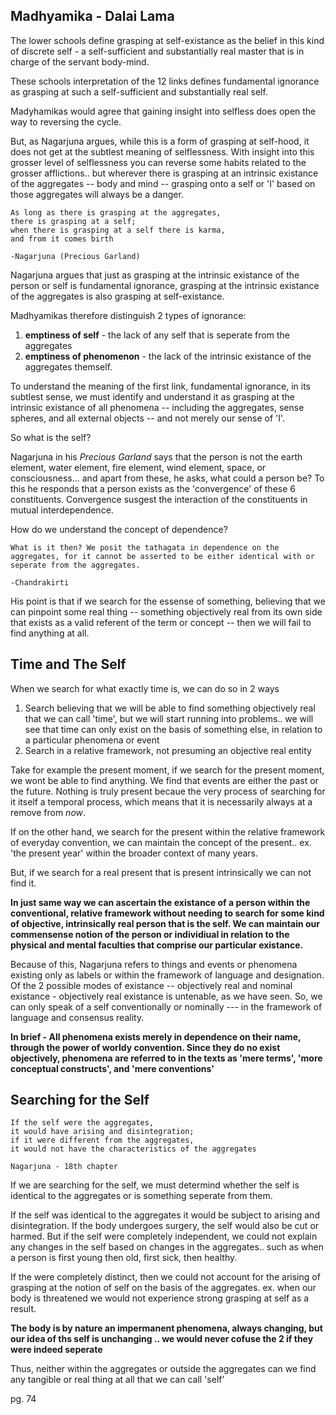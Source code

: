 ## Madhyamika - Dalai Lama

The lower schools define grasping at self-existance as the belief in this kind of discrete self - a self-sufficient and substantially real master that is in charge of the servant body-mind.

These schools interpretation of the 12 links defines fundamental ignorance as grasping at such a self-sufficient and substantially real self.

Madyhamikas would agree that gaining insight into selfless does open the way to reversing the cycle.

But, as Nagarjuna argues, while this is a form of grasping at self-hood, it does  not get at the subtlest meaning of selflessness. With insight into this grosser level of selflessness you can reverse some habits related to the grosser afflictions.. but wherever there is grasping at an intrinsic existance of the aggregates -- body and mind -- grasping onto a self or 'I' based on those aggregates will always be a danger.

```
As long as there is grasping at the aggregates,
there is grasping at a self;
when there is grasping at a self there is karma,
and from it comes birth

-Nagarjuna (Precious Garland)
```

Nagarjuna argues that just as grasping at the intrinsic existance of the person or self is fundamental ignorance, grasping at the intrinsic existance of the aggregates is also grasping at self-existance.

Madhyamikas therefore distinguish 2 types of ignorance:
1. **emptiness of self** - the lack of any self that is seperate from the aggregates
2. **emptiness of phenomenon** - the lack of the intrinsic existance of the aggregates themself.

To understand the meaning of the first link, fundamental ignorance, in its subtlest sense, we must identify and understand it as grasping at the intrinsic existance of all phenomena -- including the aggregates, sense spheres, and all external objects -- and not merely our sense of 'I'.

So what is the self?

Nagarjuna in his *Precious Garland* says that the person is not the earth element, water element, fire element, wind element, space, or consciousness... and apart from these, he asks, what could a person be? To this he responds that a person exists as the 'convergence' of these 6 constituents. Convergence susgest the interaction of the constituents in mutual interdependence.

How do we understand the concept of dependence?

```
What is it then? We posit the tathagata in dependence on the aggregates, for it cannot be asserted to be either identical with or seperate from the aggregates.

-Chandrakirti 
```
His point is that if we search for the essense of something, believing that we can pinpoint some real thing -- something objectively real from its own side that exists as a valid referent of the term or concept -- then we will fail to find anything at all.


## Time and The Self

When we search for what exactly time is, we can do so in 2 ways

1. Search believing that we will be able to find something objectively real that we can call 'time', but we will start running into problems.. we will see that time can only exist on the basis of something else, in relation to a particular phenomena or event
2. Search in a relative framework, not presuming an objective real entity

Take for example the present moment, if we search for the present moment, we wont be able to find anything. We find that events are either the past or the future. Nothing is truly present becaue the very process of searching for it itself a temporal process, which means that it is necessarily always at a remove from *now*.

If on the other hand, we search for the present within the relative framework of everyday convention, we can maintain the concept of the present.. ex. 'the present year' within the broader context of many years.

But, if we search for a real present that is present intrinsically we can not find it.

**In just same way we can ascertain the existance of a person within the conventional, relative framework without needing to search for some kind of objective, intrinsically real person that is the self. We can maintain our commensense notion of the person or individiual in relation to the physical and mental faculties that comprise our particular existance.**

Because of this, Nagarjuna refers to things and events or phenomena existing only as labels or within the framework of language and designation. Of the 2 possible modes of existance -- objectively real and nominal existance - objectively real existance is untenable, as we have seen. So, we can only speak of a self conventionally or nominally --- in the framework of language and consensus reality. 

**In brief - All phenomena exists merely in dependence on their name, through the power of worldy convention. Since they do no exist objectively, phenomena are referred to in the texts as 'mere terms', 'more conceptual constructs', and 'mere conventions'**

## Searching for the Self

```
If the self were the aggregates,
it would have arising and disintegration;
if it were different from the aggregates,
it would not have the characteristics of the aggregates

Nagarjuna - 18th chapter
```

If we are searching for the self, we must determind whether the self is identical to the aggregates or is something seperate from them.

If the self was identical to the aggregates it would be subject to arising and disintegration. If the body undergoes surgery, the self would also be cut or harmed. But if the self were completely independent, we could not explain any changes in the self based on changes in the aggregates.. such as when a person is first young then old, first sick, then healthy.

If the were completely distinct, then we could not account for the arising of grasping at the notion of self on the basis of the aggregates. 
ex. when our body is threatened we would not experience strong grasping at self as a result.


**The body is by nature an impermanent phenomena, always changing, but our idea of ths self is unchanging ..  we would never cofuse the 2 if they were indeed seperate**

Thus, neither within the aggregates or outside the aggregates can we find any tangible or real thing at all that we can call 'self'

pg. 74